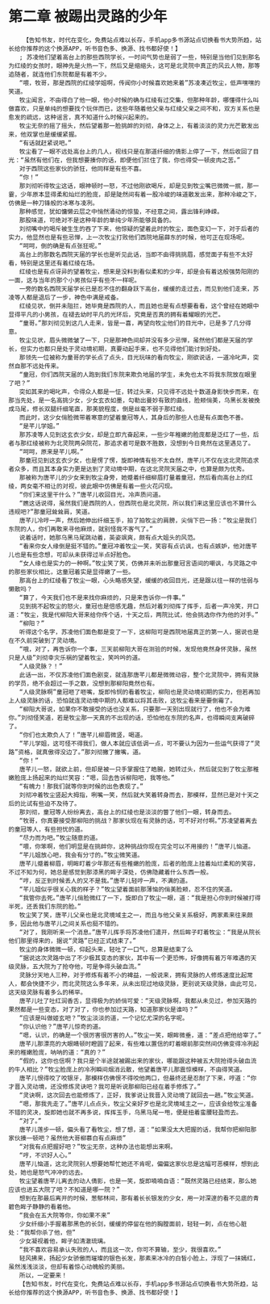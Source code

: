 # 第二章 被踢出灵路的少年
        【告知书友，时代在变化，免费站点难以长存，手机app多书源站点切换看书大势所趋，站长给你推荐的这个换源APP，听书音色多、换源、找书都好使！】
       ; 苏凌他们望着高台上的那些西院学长，一时间气势也是弱了一些，特别是当他们见到那名为红绫的女孩时，眼神先是火热一下，然后又是缩缩头，这可是北灵院中真正的风云人物，那等追随者，就连他们东院都是有着不少。
       “喂，牧哥，那是西院的红绫学姐啊，传闻你小时候喜欢她来着”苏凌凑近牧尘，低声嘿嘿的笑道。
       牧尘闻言，不由得白了他一眼，他小时候的确与红绫有过交集，但那种年龄，哪懂得什么叫做喜欢，只是单纯的想要找个玩伴而已，这些年随着他父亲与红绫父亲之间不和，双方关系也是愈发的疏远，这种谣言，真不知道什么时候兴起来的。
       牧尘无奈的摇了摇头，然后望着那一脸挑衅的刘彻，身体之上，有着淡淡的灵力光芒散发出来，他双掌也是缓缓紧握。
       “有话就赶紧说吧。”
       牧尘看了一眼不远处高台上的几人，视线只是在那道纤细的倩影上停了一下，然后收回了目光：“虽然有他们在，但我想要揍你的话，即便他们拦住了我，你也得受一顿皮肉之苦。”
       对于西院这些家伙的骄狂，他同样是有些不喜。
       “你！”
       那刘彻听得牧尘这话，眼神顿时一怒，不过他刚欲喝斥，却是见到牧尘嘴巴微微一抿，那一霎，少年原本显得柔和灿烂的脸庞，却是陡然间有着一股冷峻的味道散发出来，那种冷峻之下，仿佛是一种刀锋般的冰寒与凌冽。
       那种感觉，犹如慵懒云层之中悄然涌动的惊蛰，不经意之间，露出锋利峥嵘。
       那股味道，可绝对不是这种年龄的单纯少年所能够具备的。
       刘彻嘴中的喝斥被生生的吞了下来，他惊疑的望着此时的牧尘，面色变幻一下，对于后者的实力，他显然也是有些忌惮，上一次牧尘打败他们西院地届薛东的时候，他可正在现场呢。
       “呵呵，倒的确是有点张狂呢。”
       高台上的那数名西院天届的学长也是听见此话，当即不由得挑挑眉，感觉面子有些不太好看，特别是这里还有着红绫在场。
       红绫也是有点讶异的望着牧尘，想来是没料到看似柔和的少年，却是会有着这般强势阳刚的一面，这与当年的那个小男孩似乎有些不一样呢。
       一旁的数名西院天届学长已是忍不住的翻身跃下高台，缓缓的走过去，而见到他们走来，苏凌等人都是退后了一步，神色中满是戒备。
       红绫见状，倒并未阻拦，她毕竟是西院的人，而且她也是有点想要看看，这个曾经在她眼中显得平凡的小男孩，在褪去幼时平凡的光环后，究竟是否真的拥有着耀眼的光芒。
       “童哥。”那刘彻见到这几人走来，皆是一喜，再望向牧尘他们的目光中，已是多了几分得意。
       牧尘见状，眉头微微皱了一下，只是那神色间却并没有多少忌惮，虽然他们都是天届的学长，但实力也都只是处于灵动境初期，真要动起手来，也不见得他们能讨到好处。
       那领先一位被称为童哥的学长点了点头，目光玩味的看向牧尘，刚欲说话，一道冷叱声，突然自那不远处传来。
       “童冠，你们西院天届的人跑到我们东院来欺负地届的学生，未免也太不将我东院放在眼里了吧？”
       突如其来的喝叱声，令得众人都是一怔，转过头来，只见得不远处十数道身影快步而来，在那当先处，是一名高挑少女，少女玄衣如墨，勾勒出曼妙有致的曲线，脸颊俏美，乌黑长发被挽成马尾，修长双腿纤细笔直，那美貌程度，倒是丝毫不弱于那红绫。
       而此时，这少女俏脸微带着寒意的望着童冠等人，其身后的那些人也是有点面色不善。
       “是芊儿学姐。”
       那苏凌等人见到这玄衣少女，却是立即亢奋起来，一些少年稚嫩的脸庞都是泛红了一些，后者与那红绫被称为北灵院两朵院花，那追求者可是数不胜数，没想到今日竟然在这里遇见了。
       “呵呵，原来是芊儿啊。”
       那童冠见到这玄衣少女，也是愣了愣，旋即神情有些不太自然，唐芊儿不仅在这北灵院追求者众多，而且其本身实力更是达到了灵动境中期，在这北灵院天届之中，也算是颇为优秀。
       那被称为唐芊儿的少女来到牧尘身旁，她蹙着纤细柳眉打量着童冠，然后看向高台上的红绫，两女毫不相让的对视，彼此眼中仿佛是有着一些火花闪现。
       “你们来这里干什么？”唐芊儿收回目光，冷声质问道。
       “瞧这话说得，虽然我们是西院的人，但西院也是北灵院，所以我们来这里应该也不算什么违规吧?”那童冠耸耸肩，笑道。
       唐芊儿冷哼一声，然后她伸出纤细玉手，拍了拍牧尘的肩膀，尖俏下巴一扬：“牧尘是我们东院的人，你们再敢来寻他麻烦，就别怪我不客气了。”
       说着话时，她那乌黑马尾跳动着，英姿飒爽，颇有点大姐头的风范。
       “看来你女人缘倒是挺不错的。”童冠冲着牧尘一笑，笑容有点讥讽，也有点嫉妒，他对唐芊儿也是有些念想，可却从未获得过半点好脸色。
       “女人缘也是实力的一种啊。”牧尘笑了笑，仿佛并未听出那童冠言语间的嘲讽，与灵路之中的那些家伙相比，这童冠着实是显得嫩了一些。
       那高台上的红绫看了牧尘一眼，心头略感失望，缓缓的收回目光，还是跟以往一样的怯弱与懒散吗？
       “算了，今天我们也不是来找你麻烦的，只是来告诉你一件事。”
       见到挑不起牧尘的怒火，童冠也是倍感无趣，然后对着刘彻挥了挥手，后者一声冷笑，开口道：“牧尘，我是代柳阳大哥来给你传个话，十天之后，两院比试，他会挑选你作为他的对手。”
       “柳阳？”
       听得这个名字，苏凌他们面色都是变了一下，这柳阳可是西院地届真正的第一人，据说也是在不久前突破到了灵动境。
       “哦，对了，再告诉你一个事，三天前柳阳大哥在测验的时候，发现他竟然身怀灵脉，虽然只是人级”刘彻幸灾乐祸的望着牧尘，笑吟吟的道。
       “人级灵脉？！”
       此话一出，不仅苏凌他们面色剧变，就连那唐芊儿都是微微动容，整个北灵院中，拥有灵脉的学员，绝不会超过一手之数，没想到那柳阳竟然也有。
       “人级灵脉啊”童冠咂了咂嘴，旋即怜悯的看着牧尘，柳阳也是灵动境初期的实力，但若再加上人级灵脉的话，恐怕就连灵动境中期的人都难以将其击败，这牧尘看来是要倒霉了。
       “柳阳大哥说，如果你不敢接受的话也没关系，只要那一天别出现就行了，他也不会为难你。”刘彻怪笑道，若是牧尘那一天真的不出现的话，恐怕他在东院的名声，也得瞬间支离破碎了。
       “你们也太欺负人了！”唐芊儿柳眉微竖，喝道。
       “芊儿学姐，这可怪不得我们，做人本就应该低调一点，可不要认为因为一些运气获得了“灵路”资格，就真傲得没边了。”那刘彻撇了撇嘴，道。
       “你！”
       唐芊儿一怒，就欲上前，但却是被一只手掌握住了皓腕，她转过头，然后就见到了牧尘那稚嫩脸庞上扬起来的灿烂笑容：“嗯，回去告诉柳阳吧，我等他。”
       “有魄力！那我们就等你到时候的出色表现了。”
       刘彻冲着牧尘竖起大拇指，咧嘴一笑，然后就大笑着转身而去，那模样，显然已是对十天之后的比试有些迫不及待了。
       那刘彻，童冠等人纷纷离去，高台上的红绫也是淡淡的瞥了他们一眼，转身而去。
       “牧哥，你真要接受那柳阳的挑战？那家伙现在有灵脉的话，可不好对付啊。”苏凌望着离去的童冠等人，有些担忧的道。
       “尽力而为吧。”牧尘随意的道。
       “喂，你笨啊，他们明显是在挑衅你，这种挑战你现在完全可以不用接的！”唐芊儿恼道。
       “芊儿姐放心吧，我会有分寸的。”牧尘微笑道。
       唐芊儿蹙着柳眉，明眸盯着少年那还有些稚嫩的脸庞，后者的脸庞上挂着灿烂柔和的笑容，不过不知为何，她总是感觉到那漆黑的眸子深处，仿佛隐藏着什么东西一般。
       “哼，反正到时候丢人的又不是我。”唐芊儿轻哼一声，不满的道。
       “芊儿姐似乎很关心我的样子？”牧尘望着面前那薄恼的俏美脸颊，忍不住的笑道。
       “我管你去死。”唐芊儿俏脸微红了一下，旋即白了牧尘一眼，道：“我是担心你到时候被打得半死，还丢我们东院的脸。”
       牧尘笑了笑，唐芊儿父亲也是北灵境域主之一，而且与他父亲关系极好，两家素来往来颇多，因此他与唐芊儿之间关系也挺不错的。
       “对了，我刚听来一个消息。”唐芊儿挥手将苏凌他们遣开，然后眸子盯着牧尘：“我是从院长他们那里得来的，据说“灵路”已经正式结束了。”
       牧尘的身体微微一顿，仰起头来，轻吐了一口气，总算是结束了么
       “据说这次灵路中出了不少极其变态的家伙，其中有一个更恐怖，好像拥有着万年难遇的天级灵脉，五大院为了抢夺他，可是争得头破血流。”
       灵脉分天地人三种，对于修炼有着不小的裨益，一般说来，拥有灵脉的人修炼速度比起常人，都会快捷不少，而北灵院这么多年来，从未出现过地级灵脉，更别说天级灵脉，由此可见，这天级灵脉有着多么的稀罕。
       唐芊儿吐了吐红润香舌，显得极为的娇俏可爱：“天级灵脉啊，我都从未见过，参加天路的果然都是一些变态，对了对了，你也参加过天路，知道那家伙是谁吗？”
       “应该是叫做姬玄吧？”牧尘淡淡的道，一个记忆尤深的名字呢。
       “你认识他？”唐芊儿惊奇的道。
       “嗯，认识，的确是一个很厉害很厉害的人。”牧尘一笑，眼眸微垂，道：“差点把他给宰了。”
       唐芊儿那漂亮的大眼睛顿时瞪圆了起来，有些难以置信的盯着眼前那突然间仿佛变得冷冽起来的稚嫩脸庞，呐呐的道：“真的？”
       “假的，这你也信啊？我只是个半途就被踢出来的家伙，哪能跟这种被五大院抢得头破血流的牛人相比？”牧尘脸庞上的冷冽瞬间烟消云散，他望着唐芊儿那震惊模样，不由得笑道。
       唐芊儿恨得咬了咬银牙，那模样仿佛恨不得咬他两口，但最终还是忍耐了下来，哼道：“你才晋入灵动境，还没修炼灵诀吧？我可是听说那柳阳已经在着手修炼了。”
       “灵诀啊，这次回去也能修炼了，正好，我爹说让我晋入灵动境了就回去一趟。”牧尘笑道。
       “嗯，那我先走了。”唐芊儿点点头，牧尘父亲好歹也是北灵境域主之一，应该会给牧尘准备不错的灵决，旋即她也就不再多说，挥挥玉手，乌黑马尾一甩，便是扭着蛮腰轻盈而去。
       “对了。”
       唐芊儿莲步一顿，偏头看了看牧尘，想了想，道：“如果没太大把握的话，我帮你把柳阳那家伙揍一顿吧？虽然他大哥柳慕白有点麻烦”
       “对我有点把握好吧？”牧尘无奈，这种办法也能想出来啊。
       “哼，不识好人心。”
       唐芊儿恼道，这北灵院别人想要她帮忙她还不肯呢，偏偏这家伙总是这幅可恶模样，想到此处，她也是怒气冲冲的远去。
       牧尘望着唐芊儿离去的动人倩影，也是一笑，旋即喃喃自语：“既然灵路已经结束，那么她应该也进五大院了吧？不知道是哪一院？”
       想到在那最后离开的时候，葱郁林间，那有着长长银发的少女，用一对深邃的看不见底的青碧色眸子静静的看着他。
       “我会在五大院等你，你如果不来”
       少女纤细小手握着那黑色的长剑，缓缓的停留在他的胸膛面前，轻轻一刺，点在他心脏处：“我帮你杀了他，但”
       少女凝视着他，眸子如清澈琉璃。
       “我不喜欢容易承认失败的人，而且这一次，你可不算输，至少，我很喜欢。”
       轻风拂来，扬起少女骄傲而璀璨的银色长发，那素来冰冷的白皙小脸上，浮现了一抹嫣红，虽然浅浅淡淡，但却有着惊心动魄般的美丽。
       所以，一定要来！
       【告知书友，时代在变化，免费站点难以长存，手机app多书源站点切换看书大势所趋，站长给你推荐的这个换源APP，听书音色多、换源、找书都好使！】